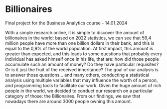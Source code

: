 # Billionaires
Final project for the Business Analytics course - 14.01.2024

With a simple research online, it is simple to discover the amount of billionaires in the world: based on 2022 statistics, we can see that 59,4 million people have more than one billion dollars in their bank, and this is equal to the 0,9% of the world population. At first impact, this amount is greater than expected, and this leads to some questions that probably every individual has asked himself once in his life, that are: how did those people accumulate such an amount of money? Do they have particular requisites? Or is it just the fruit of the received inheritance?
The goal of our analysis is to answer those questions… and many others, conducting a statistical analysis using multiple variables that may influence the worth of a person, and programming tools to facilitate our work.
Given the huge amount of rich people in the world, we decided to conduct our research on a particular category of those: the Billionaires. From our findings, we saw that nowadays there are around 3000 people owning this amount. 
